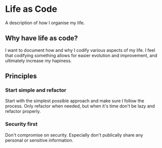 # Life as Code
A description of how I organise my life.

## Why have life as code?
I want to document how and why I codify various aspects of my life. I feel that codifying something allows for easier evolution and improvement, and ultimately increase my hapiness.

## Principles
### Start simple and refactor
Start with the simplest possible approach and make sure I follow the process. Only refactor when needed, but when it's time don't be lazy and refactor properly.

### Security first
Don't compromise on security. Especially don't publically share any personal or sensitive information.
